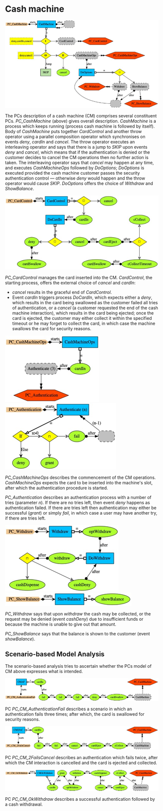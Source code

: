 # Cash machine

<img src="PC_CashMachine.jpg" alt="PC_CashMachine">

The PCs description of a cash machine (CM) comprises several constituent PCs. <i>PC_CashMachine</i> (above) gives overall description. <i>CashMachine</i> is a process which keeps running (process cash machine is followed by itself). Body of <i>CashMachine</i> puts together <i>CardControl</i> and another throw operator
using a parallel composition operator which synchronises on events <i>deny</i>, <i>cardIn</i> and <i>cancel</i>. The throw operator executes an interleaving operator and says that there is a jump to <i>SKIP</i> upon events <i>deny</i> and <i>cancel</i>, which means that if the authentication is denied or the customer decides to cancel the CM operations then no further action is taken. The interleaving operator says that <i>cancel</i> may happen at any time, and executes <i>CashMachineOps</i> followed by <i>DoOptions</i>;  <i>DoOptions</i> is executed provided the cash machine customer passes the security  authentication control &mdash; otherwise <i>deny</i>  would happen and the throw operator would cause <i>SKIP</i>. <i>DoOptions</i> offers the choice of <i>Withdraw</i> and <i>ShowBalance</i>.

<img src="PC_CardControl.jpg" alt="PC_CardControl">

<i>PC_CardControl</i> manages the card inserted into the CM. <i>CardControl</i>, the starting process, offers the external choice of <i>cancel</i> and <i>cardIn</i>:
* <i>cancel</i> results in the graceful end of <i>CardControl</i>.
* Event <i>cardIn</i> triggers process <i>DoCardIn</i>, which expects either a <i>deny</i>, which results in the card being swallowed as the customer failed all tries of authentication, or a <i>cancel</i> (a customer requested the end of the cash machine interaction), which results in the card being ejected; once the card is ejected, the customer may either collect it within the specified timeout or he may forget to collect the card, in which case the machine swallows the card for security reasons.

<img src="PC_CashMachineOps.jpg" alt="PC_CashMachineOps"> <img src="PC_Authentication.jpg" alt="PC_Authentication">

<i>PC_CashMachineOps</i> describes the commencement of the CM operations. <i>CashMachineOps</i> expects the card to be inserted into the machine's slot, after which the authentication procedure is started.

<i>PC_Authentication</i> describes an authentication process with a number of tries (parameter <i>n</i>).
If there are no tries left, then event <i>deny</i> happens as authentication failed. If there are tries left then authentication may either be successful (<i>grant</i>) or simply <i>fail</i>, in which case a user may have another try, if there are tries left.

<img src="PC_Withdraw.jpg" alt="PC_Withdraw"> <img src="PC_ShowBalance.jpg" alt="PC_ShowBalance">

<i>PC_Withdraw</i> says that upon <i>withdraw</i> the cash may be collected, or the request may be denied (event <i>cashDeny</i>) due to insufficient funds or because the machine is unable to give out that amount.

<i>PC_ShowBalance</i> says that the balance is shown to the customer (event <i>showBalance</i>).

## Scenario-based Model Analysis

The scenario-based analysis tries to ascertain whether the PCs model of CM above expresses what is intended.

<img src="PC_CM_AuthenticationFail.jpg" alt="PC_CMAF">

PC <i>PC_CM_AuthenticationFail</i> describes a scenario in which
an authentication fails three times; after which, the card is swallowed for security reasons.

<img src="PC_CM_2FailsCancel.jpg" alt="PC_CM2FsC">

PC <i>PC_CM_2FailsCancel</i> describes an authentication which fails twice, after which the CM interaction is cancelled and the card is ejected and collected.

<img src="PC_CM_OkWithdraw.jpg" alt="PC_CMOkWithdraw">

PC <i>PC_CM_OkWithdraw</i> describes a successful authentication followed by a cash withdrawal.
